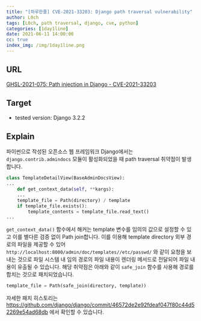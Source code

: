 ```yaml
---
title: "[하루한줄] CVE-2021-33203: Django path traversal vulnerability"
author: L0ch
tags: [L0ch, path traversal, django, cve, python]
categories: [1day1line]
date: 2021-06-11 14:00:00
cc: true
index_img: /img/1day1line.png
---
```


## URL

[GHSL-2021-075: Path injection in Django - CVE-2021-33203](https://securitylab.github.com/advisories/GHSL-2021-075-django/)

## Target

- tested version: Django 3.2.2

## Explain
파이썬으로 작성된 오픈소스 웹 프레임워크 Django에서는  `django.contrib.admindocs` 모듈이 활성화되었을 때 path traversal 취약점이 발생합니다.

```python
class TemplateDetailView(BaseAdminDocsView):
...
	def get_context_data(self, **kargs):
	...
	template_file = Path(directory) / template
	if template_file.exists():
		template_contents = template_file.read_text()
...
```

`get_context_data()` 함수에서 해커는 template 변수를 임의의 값으로 설정할 수 있고 이를 별다른 검증 없이 Path join합니다. 이를 이용해 template directory 외부 경로의 파일을 제공할 수 있어 `http://localhost:8000/admin/doc/templates//etc/passwd/` 와 같이 요청을 보내는 것으로 파일 시스템 내 임의 경로의 파일 내용이 렌더링 메서드로 전달되어 파일 내용이 유출될 수 있습니다. 해당 취약점은 아래와 같이 `safe_join` 함수를 사용해 경로를 합치는 것으로 패치되었습니다.

```python
template_file = Path(safe_join(directory, template))
```

자세한 패치 히스토리는 https://github.com/django/django/commit/46572de2e92fdeaf047f80c44d52269e54ad68db 에서 확인할 수 있습니다.